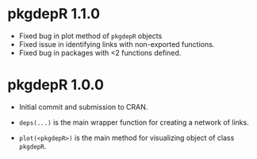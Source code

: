 # pkgdepR 1.1.0

* Fixed bug in plot method of `pkgdepR` objects
* Fixed issue in identifying links with non-exported functions.
* Fixed bug in packages with <2 functions defined.

# pkgdepR 1.0.0

* Initial commit and submission to CRAN.

* `deps(...)` is the main wrapper function for creating a network of links.

* `plot(<pkgdepR>)` is the main method for visualizing object of class `pkgdepR`.

